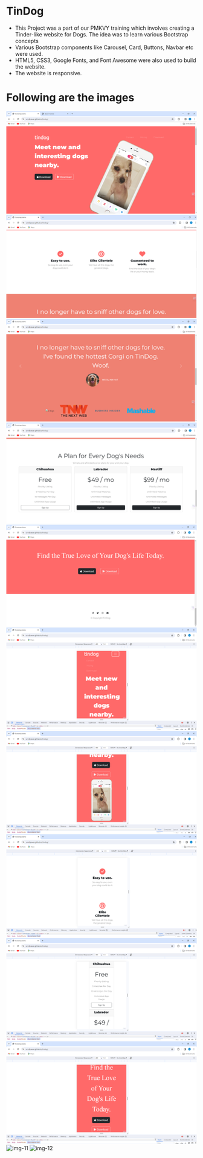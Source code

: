 # TinDog
- This Project was a part of our PMKVY training which involves creating a Tinder-like website for Dogs. The idea was to learn various Bootstrap concepts
- Various Bootstrap components like Carousel, Card, Buttons, Navbar etc were used. 
- HTML5, CSS3, Google Fonts, and Font Awesome were also used to build the website.
- The website is responsive.

# Following are the images
![img-1](/images/img-1.png)
![img-2](/images/img-2.png)
![img-3](/images/img-3.png)
![img-4](/images/img-4.png)
![img-5](/images/img-5.png)
![img-6](/images/img-6.png)
![img-7](/images/img-7.png)
![img-8](/images/img-8.png)
![img-9](/images/img-9.png)
![img-10](/images/img-10.png)
![img-11](/images/img-11.png)
![img-12](/images/img-12.png)
